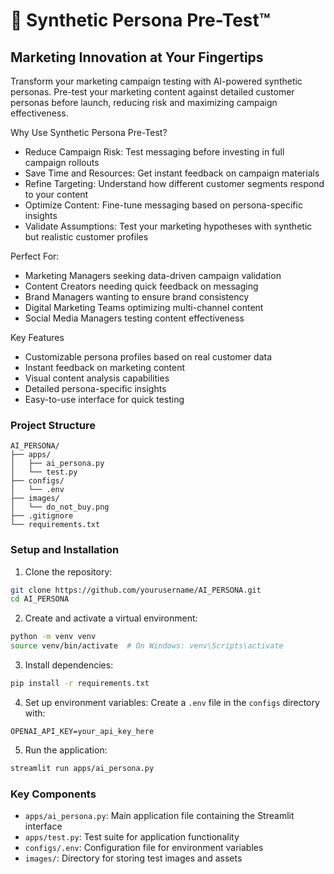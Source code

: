 # 🎯 Synthetic Persona Pre-Test™
## Marketing Innovation at Your Fingertips
Transform your marketing campaign testing with AI-powered synthetic personas. Pre-test your marketing content against detailed customer personas before launch, reducing risk and maximizing campaign effectiveness.

Why Use Synthetic Persona Pre-Test?

- Reduce Campaign Risk: Test messaging before investing in full campaign rollouts
- Save Time and Resources: Get instant feedback on campaign materials
- Refine Targeting: Understand how different customer segments respond to your content
- Optimize Content: Fine-tune messaging based on persona-specific insights
- Validate Assumptions: Test your marketing hypotheses with synthetic but realistic customer profiles

Perfect For:

- Marketing Managers seeking data-driven campaign validation
- Content Creators needing quick feedback on messaging
- Brand Managers wanting to ensure brand consistency
- Digital Marketing Teams optimizing multi-channel content
- Social Media Managers testing content effectiveness

Key Features

- Customizable persona profiles based on real customer data
- Instant feedback on marketing content
- Visual content analysis capabilities
- Detailed persona-specific insights
- Easy-to-use interface for quick testing

### Project Structure
```
AI_PERSONA/
├── apps/
│   ├── ai_persona.py
│   └── test.py
├── configs/
│   └── .env
├── images/
│   └── do_not_buy.png
├── .gitignore
└── requirements.txt
```

### Setup and Installation
1. Clone the repository:
```bash
git clone https://github.com/yourusername/AI_PERSONA.git
cd AI_PERSONA
```

2. Create and activate a virtual environment:
```bash
python -m venv venv
source venv/bin/activate  # On Windows: venv\Scripts\activate
```

3. Install dependencies:
```bash
pip install -r requirements.txt
```

4. Set up environment variables:
Create a `.env` file in the `configs` directory with:
```
OPENAI_API_KEY=your_api_key_here
```

5. Run the application:
```bash
streamlit run apps/ai_persona.py
```

### Key Components
- `apps/ai_persona.py`: Main application file containing the Streamlit interface
- `apps/test.py`: Test suite for application functionality
- `configs/.env`: Configuration file for environment variables
- `images/`: Directory for storing test images and assets

